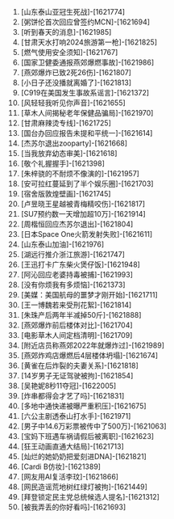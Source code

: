 
1. [山东泰山亚冠生死战]-[1621774]
1. [粥饼伦首次回应曾签约MCN]-[1621694]
1. [听到春天的消息]-[1621985]
1. [甘肃天水打响2024旅游第一枪]-[1621825]
1. [燃气使用安全须知]-[1621767]
1. [国家卫健委通报燕郊爆燃事故]-[1621986]
1. [燕郊爆炸已致2死26伤]-[1621807]
1. [小日子还没播就离婚了]-[1621813]
1. [C919在美国发生事故系谣言]-[1621372]
1. [风轻轻我听见你声音]-[1621655]
1. [草木人间揭秘老年保健品骗局]-[1621970]
1. [甘肃麻辣烫专线]-[1621725]
1. [国台办回应报告未提和平统一]-[1621614]
1. [杰苏尔退出zooparty]-[1621668]
1. [当我放弃幼态审美]-[1621618]
1. [敬个礼握握手]-[1621398]
1. [朱梓骁的不耐烦不像演的]-[1621957]
1. [安可拉红蔓延到了半个娱乐圈]-[1621703]
1. [宿舍版敦煌壁画]-[1621745]
1. [卢昱晓王星越被青梅精咬伤]-[1621817]
1. [SU7预约数一天增加超10万]-[1621914]
1. [周楷恒回应杰苏尔退出]-[1621804]
1. [日本Space One火箭发射失败]-[1621611]
1. [山东泰山加油]-[1621976]
1. [湖远行推介浙江旅游]-[1621747]
1. [王迅打卡广东柴火煲仔饭]-[1621948]
1. [阿沁回应老婆持毒被捕]-[1621993]
1. [没有你烦我有多烦恼]-[1621373]
1. [美媒：美国航母的噩梦才刚开始]-[1621711]
1. [王一博魏若来受刑花絮]-[1621814]
1. [朱珠产后两年半减掉50斤]-[1621888]
1. [燕郊爆炸前后楼体对比]-[1621704]
1. [电影草木人间定档清明]-[1621709]
1. [附近店员称燕郊2022年就爆炸过]-[1621989]
1. [燕郊炸鸡店爆燃后4层楼体坍塌]-[1621674]
1. [黄雀在后炸裂的夫妻关系]-[1621818]
1. [14岁男子无证驾驶被拘]-[1621854]
1. [吴艳妮8秒11夺冠]-[1622005]
1. [炸串都得会才艺了吗]-[1621831]
1. [多地中通快递被曝严重积压]-[1621675]
1. [六公主剧透泰山打水手]-[1621971]
1. [男子中14.6万彩票被传中了500万]-[1621063]
1. [宝妈下班遇车祸请假后被离职]-[1621623]
1. [狂王动画直通大结局]-[1621713]
1. [灿烂的她奶奶把爱刻进DNA]-[1621821]
1. [Cardi B仿妆]-[1621389]
1. [网友用AI复活李玟]-[1621866]
1. [网民造谣荒地树红绿灯被拘]-[1621449]
1. [拜登锁定民主党总统候选人提名]-[1621312]
1. [被我弄丢的你好看吗]-[1621693]
